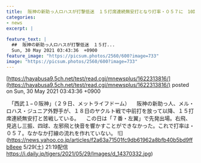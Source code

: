 ```yaml
---
title:  阪神の新助っ人ロハスが打撃低迷　１５打席連続無安打となり打率・０５７に　10試合　.057　1本　3打点  
categories:
- news
excerpt: |
  
feature_text: |
  ##  阪神の新助っ人ロハスが打撃低迷　１５打...
  Sun, 30 May 2021 03:43:36  +0900
feature_image: "https://picsum.photos/2560/600?image=733"
image: "https://picsum.photos/2560/600?image=733"
---
```


[https://hayabusa9.5ch.net/test/read.cgi/mnewsplus/1622313816/](https://hayabusa9.5ch.net/test/read.cgi/mnewsplus/1622313816/)
posted on Sun, 30 May 2021 03:43:36  +0900

<!--more-->

　「西武１−０阪神」（２９日、メットライフドーム） 　阪神の新助っ人、メル・ロハス・ジュニア外野手が、１８日のヤクルト戦で中前打を放って以降、１５打席連続無安打と苦戦している。 　この日は「７番・左翼」で先発出場。右飛、見逃し三振、四球、左邪飛と快音を響かすことができなかった。これで打率は・０５７。なかなか打線の流れを作れていない。 ![](https://news.yahoo.co.jp/articles/f2a63a71501fc9db61962a8bfb40b5bd9ffb8eee 5/29(土) 21:19配信 https://i.daily.jp/tigers/2021/05/29/Images/d_14370332.jpg)
